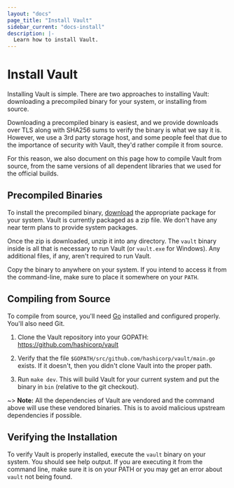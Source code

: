 ```yaml
---
layout: "docs"
page_title: "Install Vault"
sidebar_current: "docs-install"
description: |-
  Learn how to install Vault.
---
```


# Install Vault

Installing Vault is simple. There are two approaches to installing Vault:
downloading a precompiled binary for your system, or installing from source.

Downloading a precompiled binary is easiest, and we provide downloads over
TLS along with SHA256 sums to verify the binary is what we say it is.
However, we use a 3rd party storage host, and some people feel that
due to the importance of security with Vault, they'd rather compile it
from source.

For this reason, we also document on this page how to compile Vault
from source, from the same versions of all dependent libraries that
we used for the official builds.

## Precompiled Binaries

To install the precompiled binary,
[download](/downloads.html) the appropriate package for your system.
Vault is currently packaged as a zip file. We don't have any near term
plans to provide system packages.

Once the zip is downloaded, unzip it into any directory. The
`vault` binary inside is all that is necessary to run Vault (or
`vault.exe` for Windows). Any additional files, if any, aren't
required to run Vault.

Copy the binary to anywhere on your system. If you intend to access it
from the command-line, make sure to place it somewhere on your `PATH`.

## Compiling from Source

To compile from source, you'll need [Go](https://golang.org) installed
and configured properly. You'll also need Git.

  1. Clone the Vault repository into your GOPATH: https://github.com/hashicorp/vault

  1. Verify that the file `$GOPATH/src/github.com/hashicorp/vault/main.go`
     exists. If it doesn't, then you didn't clone Vault into the proper
     path.

  1. Run `make dev`. This will build Vault for your current system
     and put the binary in `bin` (relative to the git checkout).

~> **Note:** All the dependencies of Vault are vendored and the command
above will use these vendored binaries. This is to avoid malicious
upstream dependencies if possible.

## Verifying the Installation

To verify Vault is properly installed, execute the `vault` binary on
your system. You should see help output. If you are executing it from
the command line, make sure it is on your PATH or you may get an error
about `vault` not being found.

